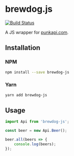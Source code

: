 # brewdog.js

[![Build Status](https://travis-ci.org/mikefrancis/brewdog.js.svg?branch=master)](https://travis-ci.org/mikefrancis/brewdog.js)

A JS wrapper for [punkapi.com](https://punkapi.com).

## Installation

### NPM

```bash
npm install --save brewdog-js
```

### Yarn

```bash
yarn add brewdog-js
```

## Usage

```javascript
import Api from 'brewdog-js';

const beer = new Api.Beer();

beer.all(beers => {
    console.log(beers);
});
```
